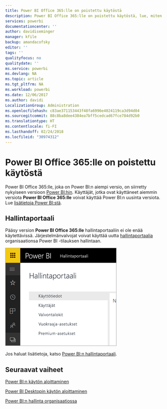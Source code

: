 ```yaml
---
title: Power BI Office 365:lle on poistettu käytöstä
description: Power BI Office 365:lle on poistettu käytöstä, lue, miten voit käyttää ja hallita nykypäivän Power BI -palvelua.
services: powerbi
documentationcenter: ''
author: davidiseminger
manager: kfile
backup: amandacofsky
editor: ''
tags: ''
qualityfocus: no
qualitydate: ''
ms.service: powerbi
ms.devlang: NA
ms.topic: article
ms.tgt_pltfrm: NA
ms.workload: powerbi
ms.date: 12/06/2017
ms.author: davidi
LocalizationGroup: Administration
ms.openlocfilehash: c83ae371153443f48fa6996e4024119ca3d94d04
ms.sourcegitcommit: 88c8ba8dee4384ea7bff5cedcad67fce784d92b0
ms.translationtype: HT
ms.contentlocale: fi-FI
ms.lasthandoff: 02/24/2018
ms.locfileid: "30974312"
---
```

# <a name="power-bi-for-office-365-is-retired"></a>Power BI Office 365:lle on poistettu käytöstä
Power BI Office 365:lle, joka on Power BI:n aiempi versio, on siirretty nykyiseen versioon [Power BI:hin](https://powerbi.microsoft.com). Käyttäjät, jotka ovat käyttäneet aiemmin versiota **Power BI Office 365:lle** voivat käyttää Power BI:n uusinta versiota. Lue [lisätietoja Power BI:stä](service-get-started.md).

## <a name="the-admin-portal"></a>Hallintaportaali
Pääsy version **Power BI Office 365:lle** hallintaportaaliin ei ole enää käytettävissä. Järjestelmänvalvojat voivat käyttää uutta [hallintaportaalia](https://app.powerbi.com/admin-portal) organisaationsa Power BI -tilauksen hallintaan.

![](media/service-admin-o365portal-retired/powerbi-admin-landing-page.png)

Jos haluat lisätietoja, katso [Power BI:n hallintaportaali](service-admin-portal.md).

## <a name="next-steps"></a>Seuraavat vaiheet
[Power BI:n käytön aloittaminen](service-get-started.md)

[Power BI Desktopin käytön aloittaminen](desktop-getting-started.md)

[Power BI:n hallinta organisaatiossa](service-admin-administering-power-bi-in-your-organization.md)